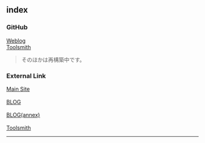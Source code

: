 ## index

### GitHub

[Weblog](https://watanabe3tipapa.github.io/)  
[Toolsmith](https://watanabe3tipapa.github.io/toolsmith/)  


>そのほかは再構築中です。  

### External Link

[Main Site](http://watanabe3ti.com)  
<br>
[BLOG](https://watanabe3ti.txt-nifty.com/)  
<br>
[BLOG(annex)](https://wiki.watanabe3ti.com)  
<br>
[Toolsmith](https://toolsmith.watanabe3ti.com)  


---
